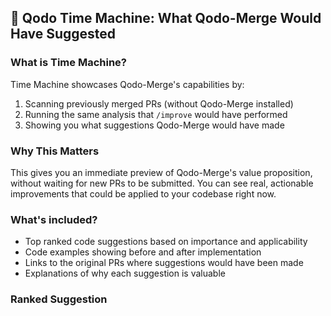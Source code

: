 ## 🚀 Qodo Time Machine: What Qodo-Merge Would Have Suggested
        


### What is Time Machine?

Time Machine showcases Qodo-Merge's capabilities by:
1. Scanning previously merged PRs (without Qodo-Merge installed)
2. Running the same analysis that `/improve` would have performed
3. Showing you what suggestions Qodo-Merge would have made

### Why This Matters

This gives you an immediate preview of Qodo-Merge's value proposition, without waiting for new PRs to be submitted. You can see real, actionable improvements that could be applied to your codebase right now.

### What's included?

- Top ranked code suggestions based on importance and applicability
- Code examples showing before and after implementation
- Links to the original PRs where suggestions would have been made
- Explanations of why each suggestion is valuable



### Ranked Suggestion

